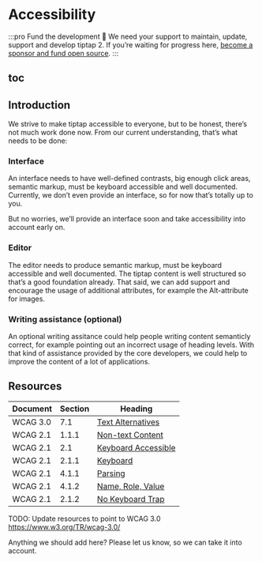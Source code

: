 # Accessibility

:::pro Fund the development 💖
We need your support to maintain, update, support and develop tiptap 2. If you’re waiting for progress here, [become a sponsor and fund open source](/sponsor).
:::

## toc

## Introduction
We strive to make tiptap accessible to everyone, but to be honest, there’s not much work done now. From our current understanding, that’s what needs to be done:

### Interface
An interface needs to have well-defined contrasts, big enough click areas, semantic markup, must be keyboard accessible and well documented. Currently, we don’t even provide an interface, so for now that’s totally up to you.

But no worries, we’ll provide an interface soon and take accessibility into account early on.

### Editor
The editor needs to produce semantic markup, must be keyboard accessible and well documented. The tiptap content is well structured so that’s a good foundation already. That said, we can add support and encourage the usage of additional attributes, for example the Alt-attribute for images.

### Writing assistance (optional)
An optional writing assitance could help people writing content semanticly correct, for example pointing out an incorrect usage of heading levels. With that kind of assistance provided by the core developers, we could help to improve the content of a lot of applications.

## Resources

| Document | Section | Heading                                                                                |
| -------- | ------- | -------------------------------------------------------------------------------------- |
| WCAG 3.0 | 7.1     | [Text Alternatives](https://www.w3.org/TR/wcag-3.0/#text-alternatives)                 |
| WCAG 2.1 | 1.1.1   | [Non-text Content](https://www.w3.org/WAI/WCAG21/Understanding/non-text-content)       |
| WCAG 2.1 | 2.1     | [Keyboard Accessible](https://www.w3.org/WAI/WCAG21/Understanding/keyboard-accessible) |
| WCAG 2.1 | 2.1.1   | [Keyboard](https://www.w3.org/WAI/WCAG21/Understanding/keyboard)                       |
| WCAG 2.1 | 4.1.1   | [Parsing](https://www.w3.org/WAI/WCAG21/Understanding/parsing)                         |
| WCAG 2.1 | 4.1.2   | [Name, Role, Value](https://www.w3.org/WAI/WCAG21/Understanding/name-role-value)       |
| WCAG 2.1 | 2.1.2   | [No Keyboard Trap](https://www.w3.org/TR/WCAG21/#no-keyboard-trap)                     |

TODO: Update resources to point to WCAG 3.0 https://www.w3.org/TR/wcag-3.0/

Anything we should add here? Please let us know, so we can take it into account.
